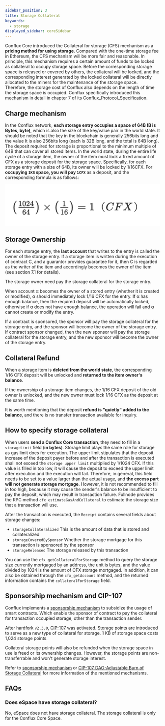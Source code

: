 ```yaml
---
sidebar_position: 3
title: Storage Collateral
keywords:
  - storage
displayed_sidebar: coreSidebar
---
```


Conflux Core introduced the Collateral for storage (CFS) mechanism as a **pricing method for using storage**. Compared with the one-time storage fee in Ethereum, the CFS mechanism will be more fair and reasonable. In principle, this mechanism requires a certain amount of funds to be locked as collateral to occupy storage space. Before the corresponding storage space is released or covered by others, the collateral will be locked, and the corresponding interest generated by the locked collateral will be directly allocated to the miners for the maintenance of the storage space. Therefore, the storage cost of Conflux also depends on the length of time the storage space is occupied. Conflux specifically introduced this mechanism in detail in chapter 7 of its [Conflux_Protocol_Specification](https://confluxnetwork.org/files/Conflux_Protocol_Specification.pdf).

## Charge mechanism

In the Conflux network, **each storage entry occupies a space of 64B (B is Bytes, byte)**, which is also the size of the key/value pair in the world state. It should be noted that the key in the blockchain is generally 256bits long and the value It is also 256bits long (each is 32B long, and the total is 64B long). The deposit required for storage is proportional to the minimum multiple of 64B that can cover all stored items. In the world state, during the entire life cycle of a storage item, the owner of the item must lock a fixed amount of CFX as a storage deposit for the storage space. Specifically, for each storage entry with a size of 64B, its owner will be locked by 1/16CFX. For **occupying `1KB` space, you will pay `1CFX`** as a deposit, and the corresponding formula is as follows:

![Locale Dropdown](./img/storage-formula-635173b54f6e13ba21a689cc691d4ecd.png)

## Storage Ownership

For each storage entry, the **last account** that writes to the entry is called the owner of the storage entry. If a storage item is written during the execution of contract C, and a guarantor provides guarantee for it, then C is regarded as the writer of the item and accordingly becomes the owner of the item (see section 7.1 for details).

The storage owner need pay the storage collateral for the storage entry.

When account α becomes the owner of a stored entry (whether it is created or modified), α should immediately lock 1/16 CFX for the entry. If α has enough balance, then the required deposit will be automatically locked, otherwise if α does not have enough balance, the operation will fail and α cannot create or modify the entry.

If a contract is sponsored, the sponsor will pay the storage collateral for the storage entry, and the sponsor will become the owner of the storage entry. If contract sponsor changed, then the new sponsor will pay the storage collateral for the storage entry, and the new sponsor will become the owner of the storage entry.

## Collateral Refund

When a storage item is **deleted from the world state**, the corresponding 1/16 CFX deposit will be unlocked and **returned to the item owner's balance**. 

If the ownership of a storage item changes, the 1/16 CFX deposit of the old owner is unlocked, and the new owner must lock 1/16 CFX as the deposit at the same time. 

It is worth mentioning that the deposit **refund is "quietly" added to the balance**, and there is no transfer transaction available for inquiry.

## How to specify storage collateral

When users **send a Conflux Core transaction**, they need to fill in a `storageLimit` field (**in bytes**). Storage limit plays the same role for storage as gas limit does for execution. The upper limit stipulates that the deposit increase of the deposit payer before and after the transaction is executed shall not exceed the `storage upper limit` multiplied by 1/1024 CFX. If this value is filled in too low, it will cause the deposit to exceed the upper limit after execution and the execution will fail. Therefore, in general, this field needs to be set to a value larger than the actual usage, and **the excess part will not generate storage mortgage**. However, it is not recommended to fill in too high, because it may cause the sender's balance to be insufficient to pay the deposit, which may result in transaction failure. Fullnode provides the RPC method `cfx_estimateGasAndCollateral` to estimate the storage size that a transaction will use.

After the transaction is executed, the `Receipt` contains several fields about storage changes:

* `storageCollateralized` This is the amount of data that is stored and collateralized
* `storageCoveredBySponsor` Whether the storage mortgage for this transaction is sponsored by the sponsor
* `storageReleased` The storage released by this transaction

You can use the `cfx_getCollateralForStorage` method to query the storage size currently mortgaged by an address, the unit is bytes, and the value divided by 1024 is the amount of CFX storage mortgaged. In addition, it can also be obtained through the `cfx_getAccount` method, and the returned information contains the `collateralForStorage` field.

## Sponsorship mechanism and CIP-107

Conflux implements a [sponsorship mechanism](./internal-contracts/sponsor-whitelist-control.md) to subsidize the usage of smart contracts. Which enable the sponsor of contract to pay the collateral for transaction occupied storage, other than the transaction sender.

After hardfork `v2.3.0`, [CIP-107](https://github.com/Conflux-Chain/CIPs/blob/master/CIPs/cip-107.md) was activated. Storage points are introduced to serve as a new type of collateral for storage. 1 KB of storage space costs 1,024 storage points. 

Collateral storage points will also be refunded when the storage space in use is freed or its ownership changes. However, the storage points are non-transferrable and won't generate storage interest.

Refer to [sponsorship mechanism](./internal-contracts/sponsor-whitelist-control.md) or [CIP-107 DAO-Adjustable Burn of Storage Collateral](https://github.com/Conflux-Chain/CIPs/blob/master/CIPs/cip-107.md) for more information of the mentioned mechanisms.

## FAQs

### Does eSpace have storage collateral?

No, eSpace does not have storage collateral. The storage collateral is only for the Conflux Core Space.
